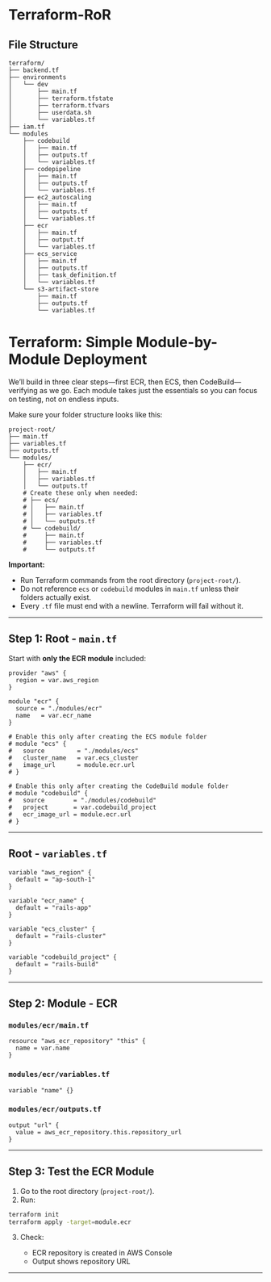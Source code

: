 # Terraform-RoR
## File Structure
```
terraform/
├── backend.tf
├── environments
│   └── dev
│       ├── main.tf
│       ├── terraform.tfstate
│       ├── terraform.tfvars
│       ├── userdata.sh
│       └── variables.tf
├── iam.tf
└── modules
    ├── codebuild
    │   ├── main.tf
    │   ├── outputs.tf
    │   └── variables.tf
    ├── codepipeline
    │   ├── main.tf
    │   ├── outputs.tf
    │   └── variables.tf
    ├── ec2_autoscaling
    │   ├── main.tf
    │   ├── outputs.tf
    │   └── variables.tf
    ├── ecr
    │   ├── main.tf
    │   ├── output.tf
    │   └── variables.tf
    ├── ecs_service
    │   ├── main.tf
    │   ├── outputs.tf
    │   ├── task_definition.tf
    │   └── variables.tf
    └── s3-artifact-store
        ├── main.tf
        ├── outputs.tf
        └── variables.tf
```

# Terraform: Simple Module-by-Module Deployment

We’ll build in three clear steps—first ECR, then ECS, then CodeBuild—verifying as we go. Each module takes just the essentials so you can focus on testing, not on endless inputs.

Make sure your folder structure looks like this:

```
project-root/
├── main.tf
├── variables.tf
├── outputs.tf
└── modules/
    ├── ecr/
    │   ├── main.tf
    │   ├── variables.tf
    │   └── outputs.tf
    # Create these only when needed:
    # ├── ecs/
    # │   ├── main.tf
    # │   ├── variables.tf
    # │   └── outputs.tf
    # └── codebuild/
    #     ├── main.tf
    #     ├── variables.tf
    #     └── outputs.tf
```

**Important:**

* Run Terraform commands from the root directory (`project-root/`).
* Do not reference `ecs` or `codebuild` modules in `main.tf` unless their folders actually exist.
* Every `.tf` file must end with a newline. Terraform will fail without it.

---

## Step 1: Root - `main.tf`

Start with **only the ECR module** included:

```hcl
provider "aws" {
  region = var.aws_region
}

module "ecr" {
  source = "./modules/ecr"
  name   = var.ecr_name
}

# Enable this only after creating the ECS module folder
# module "ecs" {
#   source         = "./modules/ecs"
#   cluster_name   = var.ecs_cluster
#   image_url      = module.ecr.url
# }

# Enable this only after creating the CodeBuild module folder
# module "codebuild" {
#   source        = "./modules/codebuild"
#   project       = var.codebuild_project
#   ecr_image_url = module.ecr.url
# }
```

---

## Root - `variables.tf`

```hcl
variable "aws_region" {
  default = "ap-south-1"
}

variable "ecr_name" {
  default = "rails-app"
}

variable "ecs_cluster" {
  default = "rails-cluster"
}

variable "codebuild_project" {
  default = "rails-build"
}
```

---

## Step 2: Module - ECR

### `modules/ecr/main.tf`

```hcl
resource "aws_ecr_repository" "this" {
  name = var.name
}
```

### `modules/ecr/variables.tf`

```hcl
variable "name" {}
```

### `modules/ecr/outputs.tf`

```hcl
output "url" {
  value = aws_ecr_repository.this.repository_url
}
```

---

## Step 3: Test the ECR Module

1. Go to the root directory (`project-root/`).
2. Run:

```bash
terraform init
terraform apply -target=module.ecr
```

3. Check:

   * ECR repository is created in AWS Console
   * Output shows repository URL

---

